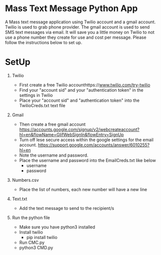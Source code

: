 # Mass Text Message Python App

A Mass text message application using Twilio account and a gmail account. Twilio is used to grab phone provider. The gmail account is used to send SMS text messages via email. It will save you a little money on Twilio to not use a phone number they create for use and cost per message. Please follow the instructions below to set up.

# SetUp

1. Twilio

   - First create a free Twilio accounthttps://www.twilio.com/try-twilio
   - Find your "account sid" and your "authentication token" in the settings in Twilio
   - Place your "account sid" and "authentication token" into the TwilioCreds.txt text file

2. Gmail

   - Then create a free gmail account https://accounts.google.com/signup/v2/webcreateaccount?hl=en&flowName=GlifWebSignIn&flowEntry=SignUp
   - Turn off lese secure access within the google settings for the email account. https://support.google.com/accounts/answer/6010255?hl=en
   - Note the username and password.
   - Place the username and password into the EmailCreds.txt like below
     - username
     - password

3. Numbers.csv

   - Place the list of numbers, each new number will have a new line

4. Text.txt

   - Add the text message to send to the recipient/s

5. Run the python file

   - Make sure you have python3 installed
   - Install twilio
     - pip install twilio
   - Run CMC.py
   - python3 CMD.py
